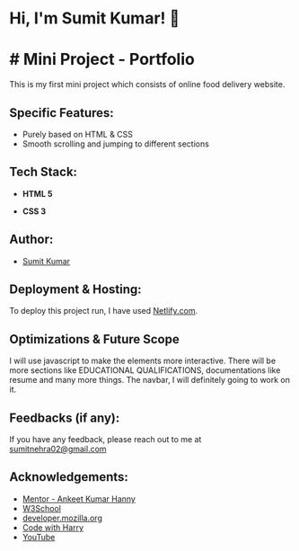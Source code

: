 # Hi, I'm Sumit Kumar! 👋

  
# # Mini Project - Portfolio

This is my first mini project which consists of online food delivery website.

## Specific Features:

- Purely based on HTML & CSS
- Smooth scrolling and jumping to different sections


  
## Tech Stack:

- **HTML 5**

- **CSS 3**


## Author:

- [Sumit Kumar](https://github.com/1sumit1)

## Deployment & Hosting:

To deploy this project run, I have used [Netlify.com](https://www.netlify.com/).


## Optimizations & Future Scope

I will use javascript to make the elements more interactive. There will be more sections like EDUCATIONAL QUALIFICATIONS, documentations like resume and many more things. The navbar, I will definitely going to work on it.
  
## Feedbacks (if any):

If you have any feedback, please reach out to me at sumitnehra02@gmail.com

  
## Acknowledgements:

 - [Mentor - Ankeet Kumar Hanny](https://www.linkedin.com/in/ankeethanny007/) 
 - [W3School](https://www.w3schools.com/)
 - [developer.mozilla.org](https://developer.mozilla.org/en-US/docs/Web/CSS)
 - [Code with Harry](https://www.codewithharry.com/videos/web-development-in-hindi-1)
 - [YouTube](https://www.youtube.com/)
